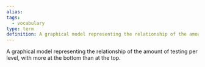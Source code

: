 ```yaml
---
alias: 
tags:
  - vocabulary
type: term
definition: A graphical model representing the relationship of the amount of testing per level, with more at the bottom than at the top.
---
```


A graphical model representing the relationship of the amount of testing per level, with more at the bottom than at the top.